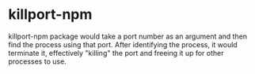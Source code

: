 # killport-npm
killport-npm package would take a port number as an argument and then find the process using that port. After identifying the process, it would terminate it, effectively "killing" the port and freeing it up for other processes to use.
